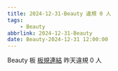 ```yaml
---
title: 2024-12-31-Beauty 違規 0 人
tags:
    - Beauty
abbrlink: 2024-12-31-Beauty
date: Beauty-2024-12-31 12:00:00
---
```

Beauty 板 [板規連結](https://www.ptt.cc/bbs/Beauty/M.1630069980.A.84B.html)
昨天違規 0 人
